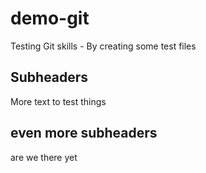 # demo-git
Testing Git skills - By creating some test files

## Subheaders
More text to test things

## even more subheaders
are we there yet